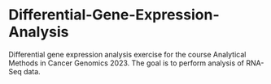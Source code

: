 # Differential-Gene-Expression-Analysis
Differential gene expression analysis exercise for the course Analytical Methods in Cancer Genomics 2023. The goal is to perform analysis of RNA-Seq data.
